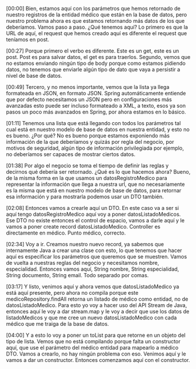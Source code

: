 [00:00] Bien, estamos aquí con los parámetros que hemos retornado de nuestro registros de la entidad médico que están en la base de datos, pero nuestro problema ahora es que estamos retornando más datos de los que deberíamos. Vamos paso a paso. ¿Qué tenemos aquí? Lo primero es que la URL de aquí, el request que hemos creado aquí es diferente el request que teníamos en post.

[00:27] Porque primero el verbo es diferente. Este es un get, este es un post. Post es para salvar datos, el get es para traerlos. Segundo, vemos que no estamos enviando ningún tipo de body porque como estamos pidiendo datos, no tenemos que enviarle algún tipo de dato que vaya a persistir a nivel de base de datos.

[00:49] Tercero, y no menos importante, vemos que la lista ya llega formateada en JSON, en formato JSON. Spring automáticamente entiende que por defecto necesitamos un JSON pero en configuraciones más avanzadas esto puede ser incluso formateado a XML, a texto, esos ya son pasos un poco más avanzados en Spring, por ahora estamos en lo básico.

[01:11] Tenemos una lista que está llegando con todos los parámetros tal cual está en nuestro modelo de base de datos en nuestra entidad, y esto no es bueno. ¿Por qué? No es bueno porque estamos exponiendo más información de la que deberíamos y quizás por regla del negocio, por motivos de seguridad, algún tipo de información privilegiada por ejemplo, no deberíamos ser capaces de mostrar ciertos datos.

[01:38] Por algo el negocio se toma el tiempo de definir las reglas y decirnos qué debería ser retornado. ¿Qué es lo que hacemos ahora? Bueno, de la misma forma en la que usamos un datosRegistroMedico para representar la información que llega a nuestra url, que no necesariamente es la misma que está en nuestro modelo de base de datos, para retornar esa información y para mostrarla podemos usar un DTO también.

[02:08] Entonces vamos a crearle aquí un DTO. En este caso va a ser si aquí tengo datosRegistroMedico aquí voy a poner datosListadoMedicos. Ese DTO no existe entonces el control de espacio, vamos a darle aquí y le vamos a poner create record datosListadoMedico. Controller es directamente en médico. Punto médico, correcto.

[02:34] Voy a ir. Creamos nuestro nuevo record, ya sabemos que internamente Java a crear una clase con esto, lo que tenemos que hacer aquí es especificar los parámetros que queremos que se muestren. Vamos de vuelta a nuestras reglas del negocio y necesitamos nombre, especialidad. Entonces vamos aquí, String nombre, String especialidad, String documento, String email. Todo separado por comas.

[03:17] Y listo, venimos aquí y ahora vemos que datosListadoMedico ya está aquí presente, pero ahora no compila porque este medicoRepository.findAll retorna un listado de médico como entidad, no de datosListadoMedico. Para esto yo voy a hacer uso del API Stream de Java, entonces aquí le voy a dar stream.map y le voy a decir que use los datos de listadoMedicos y que me cree un nuevo datosListadoMedico con cada médico que me traiga de la base de datos.

[04:00] Y a esto lo voy a poner un toList para que retorne en un objeto del tipo de lista. Vemos que no está compilando porque falta un constructor aquí, que use el parámetro del médico entidad para mapearlo a médico DTO. Vamos a crearlo, no hay ningún problema con eso. Venimos aquí y le vamos a dar un constructor. Entonces comenzamos aquí con el constructor.
